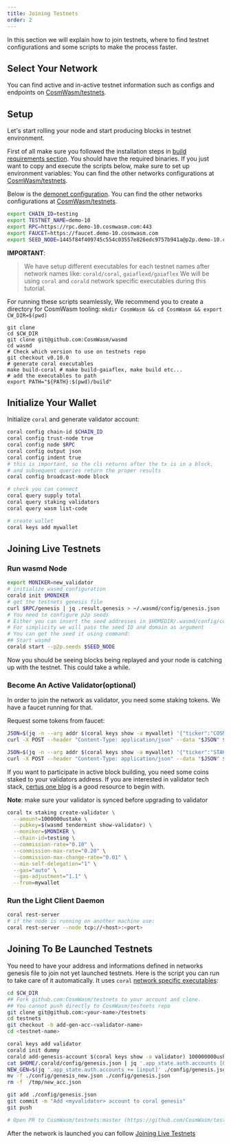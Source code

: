 ```yaml
---
title: Joining Testnets
order: 2
---
```


In this section we will explain how to join testnets, where to find testnet configurations and some scripts to make the process faster.

## Select Your Network

You can find active and in-active testnet information such as configs and endpoints on [CosmWasm/testnets](https://github.com/CosmWasm/testnets).

## Setup

Let's start rolling your node and start producing blocks in testnet environment.

First of all make sure you followed the installation steps in [build requirements section](./build-requirements.md). You should have the required binaries. If you just want to copy and execute the scripts below, make sure to set up environment variables:
You can find the other networks configurations at [CosmWasm/testnets](https://github.com/CosmWasm/testnets).

Below is the [demonet configuration](https://github.com/CosmWasm/testnets/blob/master/demo-10/config).
You can find the other networks configurations at [CosmWasm/testnets](https://github.com/CosmWasm/testnets).

```sh
export CHAIN_ID=testing
export TESTNET_NAME=demo-10
export RPC=https://rpc.demo-10.cosmwasm.com:443
export FAUCET=https://faucet.demo-10.cosmwasm.com
export SEED_NODE=1445f84f409745c554c03557e826edc9757b941a@p2p.demo-10.cosmwasm.com:26656
```

**IMPORTANT**:
>We have setup different executables for each testnet names after network names like: `corald/coral`, `gaiaflexd/gaiaflex`
We will be using `coral` and `corald` network specific executables during this tutorial.

For running these scripts seamlessly, We recommend you to create a directory for CosmWasm tooling:
`mkdir CosmWasm && cd CosmWasm && export CW_DIR=$(pwd)`

```shell script
git clone
cd $CW_DIR
git clone git@github.com:CosmWasm/wasmd
cd wasmd
# Check which version to use on testnets repo
git checkout v0.10.0
# generate coral executables
make build-coral # make build-gaiaflex, make build etc...
# add the executables to path
export PATH="${PATH}:$(pwd)/build"
```

## Initialize Your Wallet

Initialize `coral` and generate validator account:

```sh
coral config chain-id $CHAIN_ID
coral config trust-node true
coral config node $RPC
coral config output json
coral config indent true
# this is important, so the cli returns after the tx is in a block,
# and subsequent queries return the proper results
coral config broadcast-mode block

# check you can connect
coral query supply total
coral query staking validators
coral query wasm list-code

# create wallet
coral keys add mywallet
```

## Joining Live Testnets

### Run wasmd Node

```sh
export MONIKER=new_validator
# initialize wasmd configuration
corald init $MONIKER
# get the testnets genesis file
curl $RPC/genesis | jq .result.genesis > ~/.wasmd/config/genesis.json
# You need to configure p2p seeds
# Either you can insert the seed addresses in $HOMEDIR/.wasmd/config/config.toml to "seeds"
# For simplicity we will pass the seed ID and domain as argument
# You can get the seed it using command:
## Start wasmd
corald start --p2p.seeds $SEED_NODE
```

Now you should be seeing blocks being replayed and your node is catching up with the testnet. This could take a while.

### Become An Active Validator(optional)

In order to join the network as validator, you need some staking tokens. We have a faucet running for that.

Request some tokens from faucet:

```sh
JSON=$(jq -n --arg addr $(coral keys show -a mywallet) '{"ticker":"COSM","address":$addr}')
curl -X POST --header "Content-Type: application/json" --data "$JSON" $FAUCET/credit

JSON=$(jq -n --arg addr $(coral keys show -a mywallet) '{"ticker":"STAKE","address":$addr}')
curl -X POST --header "Content-Type: application/json" --data "$JSON" $FAUCET/credit
```

If you want to participate in active block building, you need some coins staked to your validators address. If you are interested in validator tech stack, [certus one blog](https://kb.certus.one/) is a good resource to begin with.

**Note**: make sure your validator is synced before upgrading to validator

```sh
coral tx staking create-validator \
  --amount=1000000ustake \
  --pubkey=$(wasmd tendermint show-validator) \
  --moniker=$MONIKER \
  --chain-id=testing \
  --commission-rate="0.10" \
  --commission-max-rate="0.20" \
  --commission-max-change-rate="0.01" \
  --min-self-delegation="1" \
  --gas="auto" \
  --gas-adjustment="1.1" \
  --from=mywallet
```

### Run the Light Client Daemon

```sh
coral rest-server
# if the node is running on another machine use:
coral rest-server --node tcp://<host>:<port>
```

## Joining To Be Launched Testnets

You need to have your address and informations defined in networks genesis file to join not yet launched testnets.
Here is the script you can run to take care of it automatically. It uses `coral` [network specific executables](https://github.com/CosmWasm/testnets/tree/master/coral#coral-wip):

```sh
cd $CW_DIR
## Fork github.com:CosmWasm/testnets to your account and clone.
## You cannot push directly to CosmWasm/testnets repo
git clone git@github.com:<your-name>/testnets
cd testnets
git checkout -b add-gen-acc-<validator-name>
cd <testnet-name>

coral keys add validator
corald init dummy
corald add-genesis-account $(coral keys show -a validator) 100000000ushell,100000000ureef
cat $HOME/.corald/config/genesis.json | jq '.app_state.auth.accounts [0]' > /tmp/new_acc.json
NEW_GEN=$(jq '.app_state.auth.accounts += [input]' ./config/genesis.json /tmp/new_acc.json) && echo "$NEW_GEN" > ./config/genesis_new.json
mv -f ./config/genesis_new.json ./config/genesis.json
rm -f  /tmp/new_acc.json

git add ./config/genesis.json
git commit -m "Add <myvalidator> account to coral genesis"
git push

# Open PR to CosmWasm/testnets:master (https://github.com/CosmWasm/testnets)
```

After the network is launched you can follow [Joining Live Testnets](#joining-live-testnets)
